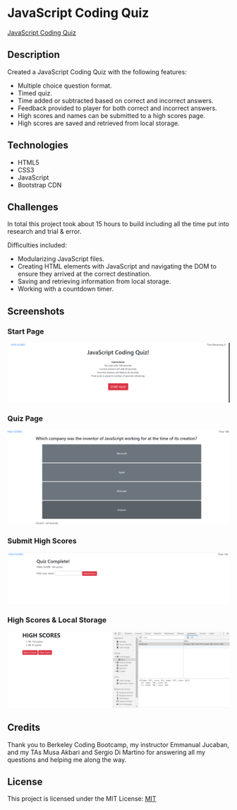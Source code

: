 # JavaScript Coding Quiz

[JavaScript Coding Quiz](https://emmbra.github.io/homeworkWeek4/)

## Description
Created a JavaScript Coding Quiz with the following features:

* Multiple choice question format.
* Timed quiz.
* Time added or subtracted based on correct and incorrect answers.
* Feedback provided to player for both correct and incorrect answers.
* High scores and names can be submitted to a high scores page.
* High scores are saved and retrieved from local storage.

## Technologies

* HTML5
* CSS3
* JavaScript
* Bootstrap CDN

## Challenges

In total this project took about 15 hours to build including all the time put into research and trial & error.

Difficulties included:

* Modularizing JavaScript files.
* Creating HTML elements with JavaScript and navigating the DOM to ensure they arrived at the correct destination.
* Saving and retrieving information from local storage.
* Working with a countdown timer.

## Screenshots
### Start Page

![Screenshot of Start Page](https://github.com/emmbra/homeworkWeek4/blob/master/assets/images/screenshot01-start-page.png)

### Quiz Page

![Screenshot of Quiz Page](https://github.com/emmbra/homeworkWeek4/blob/master/assets/images/screenshot02-quiz.png)

### Submit High Scores

![Screenshot of Submit Highscore Page](https://github.com/emmbra/homeworkWeek4/blob/master/assets/images/screenshot03-submit-high%20score.png)

### High Scores & Local Storage

![Screenshot of High Scores & Local Storage](https://github.com/emmbra/homeworkWeek4/blob/master/assets/images/screenshot04-highscore-local-storage.png)

## Credits

Thank you to Berkeley Coding Bootcamp, my instructor Emmanual Jucaban, and my TAs Musa Akbari and Sergio Di Martino for answering all my questions and helping me along the way.

## License

This project is licensed under the MIT License: [MIT](https://choosealicense.com/licenses/mit)